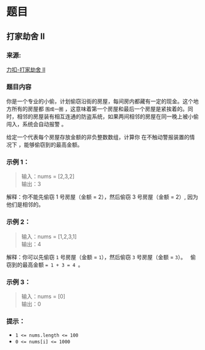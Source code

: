 # 题目

## 打家劫舍 II

### 来源:

[力扣-打家劫舍 II](https://leetcode-cn.com/problems/house-robber-ii/)

### 题目内容

你是一个专业的小偷，计划偷窃沿街的房屋，每间房内都藏有一定的现金。这个地方所有的房屋都 `围成一圈` ，这意味着第一个房屋和最后一个房屋是紧挨着的。同时，相邻的房屋装有相互连通的防盗系统，如果两间相邻的房屋在同一晚上被小偷闯入，系统会自动报警 。

给定一个代表每个房屋存放金额的非负整数数组，计算你 在不触动警报装置的情况下 ，能够偷窃到的最高金额。

### 示例 1：

> 输入：nums = [2,3,2]<br>
> 输出：3

解释：你不能先偷窃 1 号房屋（金额 = 2），然后偷窃 3 号房屋（金额 = 2）, 因为他们是相邻的。

### 示例 2：

> 输入：nums = [1,2,3,1]<br>
> 输出：4

解释：你可以先偷窃 `1` 号房屋（金额 = `1`），然后偷窃 `3` 号房屋（金额 = `3`）。
     偷窃到的最高金额 `= 1 + 3 = 4 `。

### 示例 3：

> 输入：nums = [0]<br>
> 输出：0

### 提示：

- `1 <= nums.length <= 100`
- `0 <= nums[i] <= 1000`

